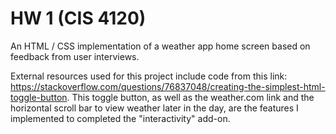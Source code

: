 # HW 1 (CIS 4120)

An HTML / CSS implementation of a weather app home screen based on feedback from user interviews.

External resources used for this project include code from this link: https://stackoverflow.com/questions/76837048/creating-the-simplest-html-toggle-button. This toggle button, as well as the weather.com link and the horizontal scroll bar to view weather later in the day, are the features I implemented to completed the "interactivity" add-on.
